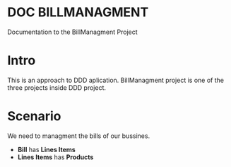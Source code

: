DOC BILLMANAGMENT
=================

Documentation to the BillManagment Project


Intro
=====

This is an approach to DDD aplication. BillManagment project is one of the three projects inside DDD project.


Scenario
========

We need to managment the bills of our bussines. 
* **Bill** has **Lines Items**
* **Lines Items** has **Products**
